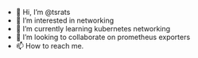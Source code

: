 - 👋 Hi, I’m @tsrats
- 👀 I’m interested in networking
- 🌱 I’m currently learning kubernetes networking
- 💞️ I’m looking to collaborate on prometheus exporters
- 📫 How to reach me.

<!---
tsrats/tsrats is a ✨ special ✨ repository because its `README.md` (this file) appears on your GitHub profile.
You can click the Preview link to take a look at your changes.
--->
